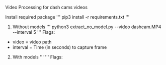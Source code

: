 Video Processing for dash cams videos

Install required package
''' pip3 install -r requirements.txt '''

1. Without models
'''  python3 extract_no_model.py --video dashcam.MP4 --interval 5 ''' 
Flags:
- video     = video path
- interval  = Time (in seconds) to capture frame

2. With models
''' '''
Flags:
